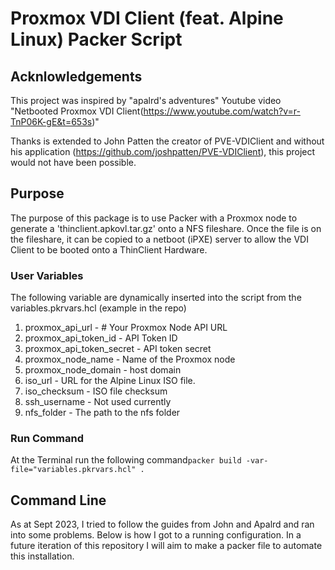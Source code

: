 # Proxmox VDI Client (feat. Alpine Linux) Packer Script

## Acknlowledgements
This project was inspired by "apalrd's adventures" Youtube video "Netbooted Proxmox VDI Client(https://www.youtube.com/watch?v=r-TnP06K-gE&t=653s)"

Thanks is extended to John Patten the creator of PVE-VDIClient and without his application (https://github.com/joshpatten/PVE-VDIClient), this project would not have been possible.

## Purpose
The purpose of this package is to use Packer with a Proxmox node to generate a 'thinclient.apkovl.tar.gz' onto a NFS fileshare. Once the file is on the fileshare, it can be copied to a netboot (iPXE) server to allow the VDI Client to be booted onto a ThinClient Hardware.

### User Variables

The following variable are dynamically inserted into the script from the variables.pkrvars.hcl (example in the repo)
1. proxmox_api_url - # Your Proxmox Node API URL
2. proxmox_api_token_id - API Token ID
3. proxmox_api_token_secret - API token secret
4. proxmox_node_name - Name of the Proxmox node
5. proxmox_node_domain - host domain
6. iso_url - URL for the Alpine Linux ISO file. 
7. iso_checksum - ISO file checksum
8. ssh_username - Not used currently
9. nfs_folder - The path to the nfs folder

### Run Command

At the Terminal run the following command`packer build -var-file="variables.pkrvars.hcl" .`

## Command Line
As at Sept 2023, I tried to follow the guides from John and Apalrd and ran into some problems. Below is how I got to a running configuration. In a future iteration of this repository I will aim to make a packer file to automate this installation.